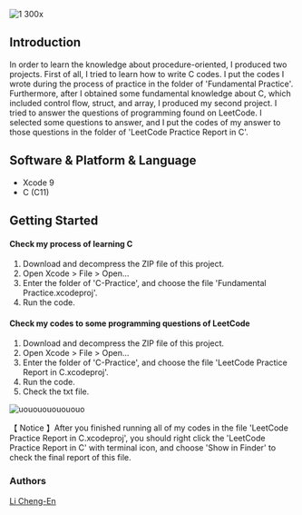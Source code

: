 ![1 300x](https://user-images.githubusercontent.com/32284698/42152469-c6473600-7e12-11e8-8065-bbadddde609c.png)
## Introduction

In order to learn the knowledge about procedure-oriented, I produced two projects. First of all, I tried to learn how to write C codes. I put the codes I wrote during the process of practice in the folder of 'Fundamental Practice'. Furthermore, after I obtained some fundamental knowledge about C, which included control flow, struct, and array, I produced my second project. I tried to answer the questions of programming found on LeetCode. I selected some questions to answer, and I put the codes of my answer to those questions in the folder of 'LeetCode Practice Report in C'.


## Software & Platform & Language

* Xcode 9
* C (C11)

## Getting Started
#### Check my process of learning C
1. Download and decompress the ZIP file of this project.
2. Open Xcode > File > Open...
3. Enter the folder of 'C-Practice', and choose the file 'Fundamental Practice.xcodeproj'.
4. Run the code.

#### Check my codes to some programming questions of LeetCode
1. Download and decompress the ZIP file of this project.
2. Open Xcode > File > Open...
3. Enter the folder of 'C-Practice', and choose the file 'LeetCode Practice Report in C.xcodeproj'.
4. Run the code.
5. Check the txt file.




![uououououououo](https://user-images.githubusercontent.com/32284698/42263627-32066aa2-7fa1-11e8-994f-01ae42159f59.png)


【 Notice 】After you finished running all of my codes in the file 'LeetCode Practice Report in C.xcodeproj', you should right click the 'LeetCode Practice Report in C' with terminal icon, and choose 'Show in Finder' to check the final report of this file.

### Authors

[Li Cheng-En](https://www.linkedin.com/in/li-cheng-en/)
